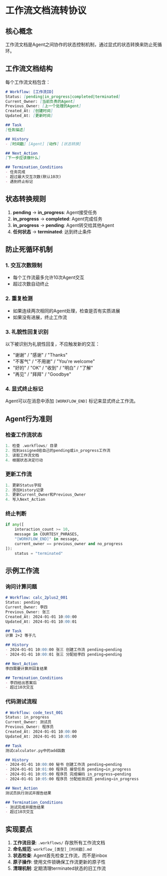 # 工作流文档流转协议

## 核心概念

工作流文档是Agent之间协作的状态控制机制，通过显式的状态转换来防止死循环。

## 工作流文档结构

每个工作流文档包含：
```markdown
# Workflow: [工作流ID]
Status: [pending|in_progress|completed|terminated]
Current_Owner: [当前负责的Agent]
Previous_Owner: [上一个处理的Agent]
Created_At: [创建时间]
Updated_At: [更新时间]

## Task
[任务描述]

## History
- [时间戳] [Agent] [动作] [状态转换]

## Next_Action
[下一步应该做什么]

## Termination_Conditions
- 任务完成
- 超过最大交互次数(默认10次)
- 遇到终止标记
```

## 状态转换规则

1. **pending** → **in_progress**: Agent接受任务
2. **in_progress** → **completed**: Agent完成任务
3. **in_progress** → **pending**: Agent转交给其他Agent
4. **任何状态** → **terminated**: 达到终止条件

## 防止死循环机制

### 1. 交互次数限制
- 每个工作流最多允许10次Agent交互
- 超过次数自动终止

### 2. 重复检测
- 如果连续两次相同的Agent处理，检查是否有实质进展
- 如果没有进展，终止工作流

### 3. 礼貌性回复识别
以下被识别为礼貌性回复，不应触发新的交互：
- "谢谢" / "感谢" / "Thanks"
- "不客气" / "不用谢" / "You're welcome"
- "好的" / "OK" / "收到" / "明白" / "了解"
- "再见" / "拜拜" / "Goodbye"

### 4. 显式终止标记
Agent可以在消息中添加 `[WORKFLOW_END]` 标记来显式终止工作流。

## Agent行为准则

### 检查工作流状态
```python
1. 检查 .workflows/ 目录
2. 找到assigned给自己的pending或in_progress工作流
3. 读取工作流文档
4. 根据状态决定行动
```

### 更新工作流
```python
1. 更新Status字段
2. 添加History记录
3. 更新Current_Owner和Previous_Owner
4. 写入Next_Action
```

### 终止判断
```python
if any([
    interaction_count >= 10,
    message in COURTESY_PHRASES,
    "[WORKFLOW_END]" in message,
    current_owner == previous_owner and no_progress
]):
    status = "terminated"
```

## 示例工作流

### 询问计算问题
```markdown
# Workflow: calc_2plus2_001
Status: pending
Current_Owner: 李四
Previous_Owner: 张三
Created_At: 2024-01-01 10:00:00
Updated_At: 2024-01-01 10:00:01

## Task
计算 2+2 等于几

## History
- 2024-01-01 10:00:00 张三 创建工作流 pending→pending
- 2024-01-01 10:00:01 张三 分配给李四 pending→pending

## Next_Action
李四需要计算并回复结果

## Termination_Conditions
- 李四给出答案后
- 超过10次交互
```

### 代码测试流程
```markdown
# Workflow: code_test_001
Status: in_progress
Current_Owner: 测试员
Previous_Owner: 程序员
Created_At: 2024-01-01 10:00:00
Updated_At: 2024-01-01 10:05:00

## Task
测试calculator.py中的add函数

## History
- 2024-01-01 10:00:00 秘书 创建工作流 pending→pending
- 2024-01-01 10:01:00 程序员 接受任务 pending→in_progress
- 2024-01-01 10:05:00 程序员 完成编码 in_progress→pending
- 2024-01-01 10:05:00 程序员 分配给测试员 pending→in_progress

## Next_Action
测试员执行测试并报告结果

## Termination_Conditions
- 测试完成并报告结果
- 超过10次交互
```

## 实现要点

1. **工作流目录**: `.workflows/` 存放所有工作流文档
2. **命名规范**: `workflow_[类型]_[时间戳].md`
3. **状态检查**: Agent首先检查工作流，而不是inbox
4. **原子操作**: 使用文件锁确保工作流更新的原子性
5. **清理机制**: 定期清理terminated状态的旧工作流